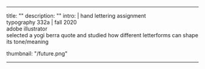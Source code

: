 ---

title: ""
description: ""
intro: |
 hand lettering assignment <br>
 typography 332a | fall 2020 <br>
 adobe illustrator <br>
 selected a yogi berra quote and studied how different letterforms can shape its tone/meaning

thumbnail: "/future.png"

---